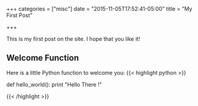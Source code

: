 +++
categories = ["misc"]
date = "2015-11-05T17:52:41-05:00"
title = "My First Post"

+++

This is my first post on the site.  I hope that you like it!

## Welcome Function

Here is a little Python function to welcome you:
{{< highlight python >}}

def hello_world():
	print "Hello There !"

{{< /highlight >}}
